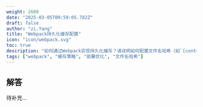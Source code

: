 ```yaml
---
weight: 2600
date: "2025-03-05T09:59:05.782Z"
draft: false
author: "zi.Yang"
title: "Webpack持久化缓存配置"
icon: "icon/webpack.svg"
toc: true
description: "如何通过Webpack实现持久化缓存？请说明如何配置文件名哈希（如`[contenthash]`）以及如何设计缓存策略以提升用户二次加载速度。"
tags: ["webpack", "缓存策略", "部署优化", "文件名哈希"]
---
```


## 解答

待补充...
